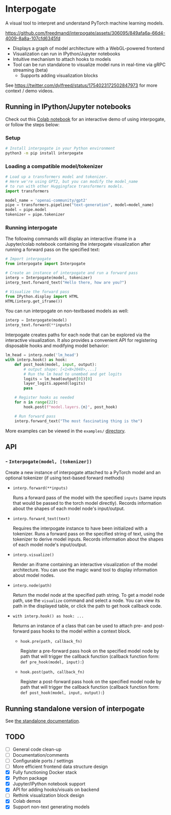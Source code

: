 # Interpogate

A visual tool to interpret and understand PyTorch machine learning models.

https://github.com/freedmand/interpogate/assets/306095/849afa6a-66d4-4009-8a8a-107cfd6345fd

- Displays a graph of model architecture with a WebGL-powered frontend
- Visualization can run in IPython/Jupyter notebooks
- Intuitive mechanism to attach hooks to models
- Tool can be run standalone to visualize model runs in real-time via gRPC streaming (beta)
  - Supports adding visualization blocks

See https://twitter.com/dylfreed/status/1754023172502847973 for more context / demo videos.

## Running in IPython/Jupyter notebooks

Check out this [Colab notebook](https://colab.research.google.com/drive/13RkYiPb-uDS5-Re4dBcSDHnEcjsluswA?usp=sharing) for an interactive demo of using interpogate, or follow the steps below:

### Setup

```sh
# Install interpogate in your Python environment
python3 -m pip install interpogate
```

### Loading a compatible model/tokenizer

```py
# Load up a transformers model and tokenizer.
# Here we're using GPT2, but you can modify the model_name
# to run with other Huggingface transformers models.
import transformers

model_name = 'openai-community/gpt2'
pipe = transformers.pipeline("text-generation", model=model_name)
model = pipe.model
tokenizer = pipe.tokenizer
```

### Running interpogate

The following commands will display an interactive iframe in a Jupyter/colab notebook containing the interpogate visualization after running a forward pass on the specified text:

```py
# Import interpogate
from interpogate import Interpogate

# Create an instance of interpogate and run a forward pass
interp = Interpogate(model, tokenizer)
interp_text.forward_text("Hello there, how are you?")

# Visualize the forward pass
from IPython.display import HTML
HTML(interp.get_iframe())
```

You can run interpogate on non-textbased models as well:

```py
interp = Interpogate(model)
interp_text.forward(**inputs)
```

Interpogate creates paths for each node that can be explored via the interactive visualization. It also provides a convenient API for registering disposable hooks and modifying model behavior:

```py
lm_head = interp.node('lm_head')
with interp.hook() as hook:
    def post_hook(model, input, output):
        # output shape: [<1×N×2048>,...]
        # Run the lm head to unembed and get logits
        logits = lm_head(output[0])[0]
        layer_logits.append(logits)
        pass

    # Register hooks as needed
    for n in range(22):
        hook.post(f"model.layers.{n}", post_hook)

    # Run forward pass
    interp.forward_text("The most fascinating thing is the")
```

More examples can be viewed in the `examples/` [directory](./example/README.md).

## API

### - `Interpogate(model, [tokenizer])`

Create a new instance of interpogate attached to a PyTorch model and an optional tokenizer (if using text-based forward methods)

- `interp.forward(**inputs)`

  Runs a forward pass of the model with the specified `inputs` (same inputs that would be passed to the torch model directly). Records information about the shapes of each model node's input/output.

- `interp.forward_text(text)`

  Requires the interpogate instance to have been initialized with a tokenizer. Runs a forward pass on the specified string of text, using the tokenizer to derive model inputs. Records information about the shapes of each model node's input/output.

- `interp.visualize()`

  Render an iframe containing an interactive visualization of the model architecture. You can use the magic wand tool to display information about model nodes.

- `interp.node(path)`

  Return the model node at the specified path string. To get a model node path, use the `visualize` command and select a node. You can view its path in the displayed table, or click the path to get hook callback code.

- `with interp.hook() as hook: ...`

  Returns an instance of a class that can be used to attach pre- and post-forward pass hooks to the model within a context block.

  - `hook.pre(path, callback_fn)`

    Register a pre-forward pass hook on the specified model node by path that will trigger the callback function (callback function form: `def pre_hook(model, input):`)

  - `hook.post(path, callback_fn)`

    Register a post-forward pass hook on the specified model node by path that will trigger the callback function (callback function form: `def post_hook(model, input, output):`)

## Running standalone version of interpogate

See [the standalone documentation](./standalone.md).

## TODO

- [ ] General code clean-up
- [ ] Documentation/comments
- [ ] Configurable ports / settings
- [ ] More efficient frontend data structure design
- [x] Fully functioning Docker stack
- [x] Python package
- [x] Jupyter/IPython notebook support
- [x] API for adding hooks/visuals on backend
- [ ] Rethink visualization block design
- [x] Colab demos
- [x] Support non-text generating models
